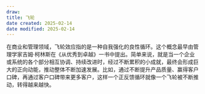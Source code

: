```yaml
---
draw:
title: 飞轮
date created: 2025-02-14
date modified: 2025-02-14
---
```


在商业和管理领域，飞轮效应指的是一种自我强化的良性循环。这个概念最早由管理学家吉姆·柯林斯在《从优秀到卓越》一书中提出。简单来说，就是当一个企业或系统的各个部分相互协调、持续改进时，经过不断累积的小成就，最终会形成巨大的正向动能，推动整体不断加速发展。比如，通过不断提升产品质量、赢得客户口碑，再通过客户口碑带来更多客户，这样一个正反馈循环就像一个飞轮被不断推动，转得越来越快。
